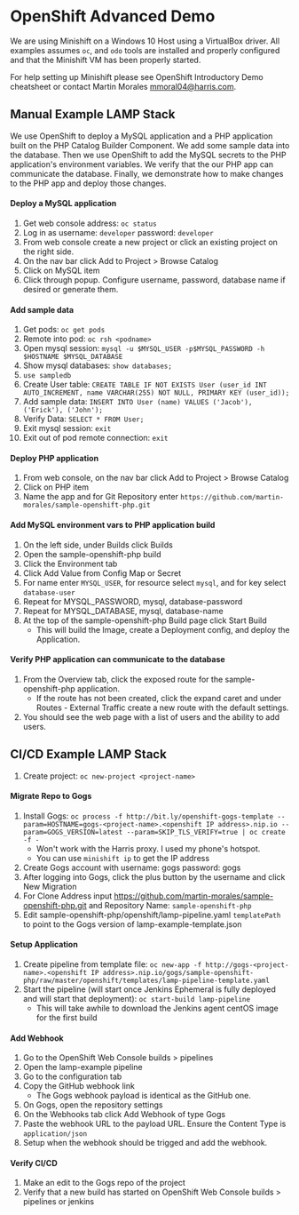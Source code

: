 # OpenShift Advanced Demo

We are using Minishift on a Windows 10 Host using a VirtualBox driver. All examples assumes `oc`, and `odo` tools are installed and properly configured and that the Minishift VM has been properly started.

For help setting up Minishift please see OpenShift Introductory Demo cheatsheet or contact Martin Morales mmoral04@harris.com.



## Manual Example LAMP Stack

We use OpenShift to deploy a MySQL application and a PHP application built on the PHP Catalog Builder Component. We add some sample data into the database. Then we use OpenShift to add the MySQL secrets to the PHP application's environment variables. We verify that the our PHP app can communicate the database. Finally, we demonstrate how to make changes to the PHP app and deploy those changes.

#### Deploy a MySQL application

1. Get web console address: `oc status`
2. Log in as username: `developer` password: `developer`
3. From web console create a new project or click an existing project on the right side.
4. On the nav bar click Add to Project > Browse Catalog
5. Click on MySQL item
6. Click through popup. Configure username, password, database name if desired or generate them.

#### Add sample data

1. Get pods: `oc get pods`
2. Remote into pod: `oc rsh <podname>`
3. Open mysql session: `mysql -u $MYSQL_USER -p$MYSQL_PASSWORD -h $HOSTNAME $MYSQL_DATABASE`
4. Show mysql databases: `show databases;`
5. `use sampledb`
6. Create User table: `CREATE TABLE IF NOT EXISTS User (user_id INT AUTO_INCREMENT, name VARCHAR(255) NOT NULL, PRIMARY KEY (user_id));`
7. Add sample data: `INSERT INTO User (name) VALUES ('Jacob'), ('Erick'), ('John');`
8. Verify Data: `SELECT * FROM User;`
9. Exit mysql session: `exit`
10. Exit out of pod remote connection: `exit`

#### Deploy PHP application

1. From web console, on the nav bar click Add to Project > Browse Catalog
2. Click on PHP item
3. Name the app and for Git Repository enter `https://github.com/martin-morales/sample-openshift-php.git`

#### Add MySQL environment vars to PHP application build

1. On the left side, under Builds click Builds
2. Open the sample-openshift-php build
3. Click the Environment tab
4. Click Add Value from Config Map or Secret
5. For name enter `MYSQL_USER`, for resource select `mysql`, and for key select `database-user`
6. Repeat for MYSQL_PASSWORD, mysql, database-password
7. Repeat for MYSQL_DATABASE, mysql, database-name
8. At the top of the sample-openshift-php Build page click Start Build
   * This will build the Image, create a Deployment config, and deploy the Application.

#### Verify PHP application can communicate to the database

1. From the Overview tab, click the exposed route for the sample-openshift-php application.
   * If the route has not been created, click the expand caret and under Routes - External Traffic create a new route with the default settings.
2. You should see the web page with a list of users and the ability to add users.



## CI/CD Example LAMP Stack

1. Create project: `oc new-project <project-name>`

#### Migrate Repo to Gogs

1. Install Gogs: `oc process -f http://bit.ly/openshift-gogs-template --param=HOSTNAME=gogs-<project-name>.<openshift IP address>.nip.io --param=GOGS_VERSION=latest --param=SKIP_TLS_VERIFY=true | oc create -f -`
   * Won't work with the Harris proxy. I used my phone's hotspot.
   * You can use `minishift ip` to get the IP address
2. Create Gogs account with username: gogs password: gogs
3. After logging into Gogs, click the plus button by the username and click New Migration
4. For Clone Address input https://github.com/martin-morales/sample-openshift-php.git and Repository Name: `sample-openshift-php`
5. Edit sample-openshift-php/openshift/lamp-pipeline.yaml `templatePath` to point to the Gogs version of lamp-example-template.json

#### Setup Application

1. Create pipeline from template file: `oc new-app -f http://gogs-<project-name>.<openshift IP address>.nip.io/gogs/sample-openshift-php/raw/master/openshift/templates/lamp-pipeline-template.yaml`
2. Start the pipeline (will start once Jenkins Ephemeral is fully deployed and will start that deployment): `oc start-build lamp-pipeline`
   * This will take awhile to download the Jenkins agent centOS image for the first build

#### Add Webhook

1. Go to the OpenShift Web Console builds > pipelines
2. Open the lamp-example pipeline
3. Go to the configuration tab
4. Copy the GitHub webhook link
   * The Gogs webhook payload is identical as the GitHub one.
5. On Gogs, open the repository settings
6. On the Webhooks tab click Add Webhook of type Gogs
7. Paste the webhook URL to the payload URL. Ensure the Content Type is `application/json`
8. Setup when the webhook should be trigged and add the webhook.

#### Verify CI/CD

1. Make an edit to the Gogs repo of the project
2. Verify that a new build has started on OpenShift Web Console builds > pipelines or jenkins